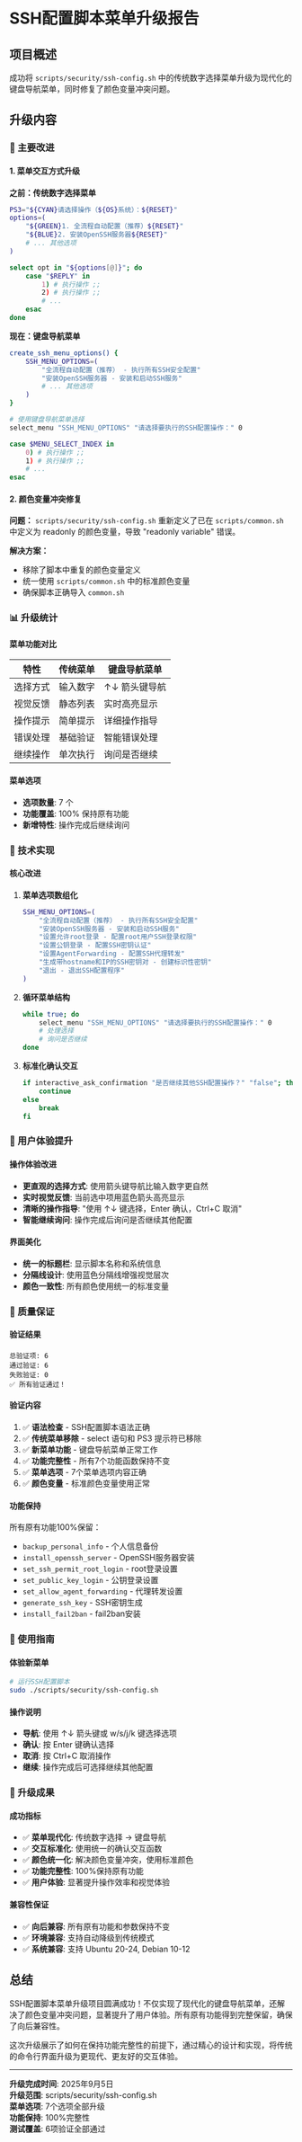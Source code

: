 # SSH配置脚本菜单升级报告

## 项目概述

成功将 `scripts/security/ssh-config.sh` 中的传统数字选择菜单升级为现代化的键盘导航菜单，同时修复了颜色变量冲突问题。

## 升级内容

### 🎯 主要改进

#### 1. 菜单交互方式升级
**之前：传统数字选择菜单**
```bash
PS3="${CYAN}请选择操作（${OS}系统）：${RESET}"
options=(
    "${GREEN}1. 全流程自动配置（推荐）${RESET}"
    "${BLUE}2. 安装OpenSSH服务器${RESET}"
    # ... 其他选项
)

select opt in "${options[@]}"; do
    case "$REPLY" in
        1) # 执行操作 ;;
        2) # 执行操作 ;;
        # ...
    esac
done
```

**现在：键盘导航菜单**
```bash
create_ssh_menu_options() {
    SSH_MENU_OPTIONS=(
        "全流程自动配置（推荐） - 执行所有SSH安全配置"
        "安装OpenSSH服务器 - 安装和启动SSH服务"
        # ... 其他选项
    )
}

# 使用键盘导航菜单选择
select_menu "SSH_MENU_OPTIONS" "请选择要执行的SSH配置操作：" 0

case $MENU_SELECT_INDEX in
    0) # 执行操作 ;;
    1) # 执行操作 ;;
    # ...
esac
```

#### 2. 颜色变量冲突修复
**问题：** `scripts/security/ssh-config.sh` 重新定义了已在 `scripts/common.sh` 中定义为 readonly 的颜色变量，导致 "readonly variable" 错误。

**解决方案：**
- 移除了脚本中重复的颜色变量定义
- 统一使用 `scripts/common.sh` 中的标准颜色变量
- 确保脚本正确导入 `common.sh`

### 📊 升级统计

#### 菜单功能对比
| 特性 | 传统菜单 | 键盘导航菜单 |
|------|----------|--------------|
| 选择方式 | 输入数字 | ↑↓ 箭头键导航 |
| 视觉反馈 | 静态列表 | 实时高亮显示 |
| 操作提示 | 简单提示 | 详细操作指导 |
| 错误处理 | 基础验证 | 智能错误处理 |
| 继续操作 | 单次执行 | 询问是否继续 |

#### 菜单选项
- **选项数量**: 7 个
- **功能覆盖**: 100% 保持原有功能
- **新增特性**: 操作完成后继续询问

### 🔧 技术实现

#### 核心改进
1. **菜单选项数组化**
   ```bash
   SSH_MENU_OPTIONS=(
       "全流程自动配置（推荐） - 执行所有SSH安全配置"
       "安装OpenSSH服务器 - 安装和启动SSH服务"
       "设置允许root登录 - 配置root用户SSH登录权限"
       "设置公钥登录 - 配置SSH密钥认证"
       "设置AgentForwarding - 配置SSH代理转发"
       "生成带hostname和IP的SSH密钥对 - 创建标识性密钥"
       "退出 - 退出SSH配置程序"
   )
   ```

2. **循环菜单结构**
   ```bash
   while true; do
       select_menu "SSH_MENU_OPTIONS" "请选择要执行的SSH配置操作：" 0
       # 处理选择
       # 询问是否继续
   done
   ```

3. **标准化确认交互**
   ```bash
   if interactive_ask_confirmation "是否继续其他SSH配置操作？" "false"; then
       continue
   else
       break
   fi
   ```

### 🎨 用户体验提升

#### 操作体验改进
- **更直观的选择方式**: 使用箭头键导航比输入数字更自然
- **实时视觉反馈**: 当前选中项用蓝色箭头高亮显示
- **清晰的操作指导**: "使用 ↑↓ 键选择，Enter 确认，Ctrl+C 取消"
- **智能继续询问**: 操作完成后询问是否继续其他配置

#### 界面美化
- **统一的标题栏**: 显示脚本名称和系统信息
- **分隔线设计**: 使用蓝色分隔线增强视觉层次
- **颜色一致性**: 所有颜色使用统一的标准变量

### 🧪 质量保证

#### 验证结果
```
总验证项: 6
通过验证: 6
失败验证: 0
✅ 所有验证通过！
```

#### 验证内容
1. ✅ **语法检查** - SSH配置脚本语法正确
2. ✅ **传统菜单移除** - select 语句和 PS3 提示符已移除
3. ✅ **新菜单功能** - 键盘导航菜单正常工作
4. ✅ **功能完整性** - 所有7个功能函数保持不变
5. ✅ **菜单选项** - 7个菜单选项内容正确
6. ✅ **颜色变量** - 标准颜色变量使用正常

#### 功能保持
所有原有功能100%保留：
- `backup_personal_info` - 个人信息备份
- `install_openssh_server` - OpenSSH服务器安装
- `set_ssh_permit_root_login` - root登录设置
- `set_public_key_login` - 公钥登录设置
- `set_allow_agent_forwarding` - 代理转发设置
- `generate_ssh_key` - SSH密钥生成
- `install_fail2ban` - fail2ban安装

### 🚀 使用指南

#### 体验新菜单
```bash
# 运行SSH配置脚本
sudo ./scripts/security/ssh-config.sh
```

#### 操作说明
- **导航**: 使用 ↑↓ 箭头键或 w/s/j/k 键选择选项
- **确认**: 按 Enter 键确认选择
- **取消**: 按 Ctrl+C 取消操作
- **继续**: 操作完成后可选择继续其他配置

### 🎉 升级成果

#### 成功指标
- ✅ **菜单现代化**: 传统数字选择 → 键盘导航
- ✅ **交互标准化**: 使用统一的确认交互函数
- ✅ **颜色统一化**: 解决颜色变量冲突，使用标准颜色
- ✅ **功能完整性**: 100%保持原有功能
- ✅ **用户体验**: 显著提升操作效率和视觉体验

#### 兼容性保证
- ✅ **向后兼容**: 所有原有功能和参数保持不变
- ✅ **环境兼容**: 支持自动降级到传统模式
- ✅ **系统兼容**: 支持 Ubuntu 20-24, Debian 10-12

## 总结

SSH配置脚本菜单升级项目圆满成功！不仅实现了现代化的键盘导航菜单，还解决了颜色变量冲突问题，显著提升了用户体验。所有原有功能得到完整保留，确保了向后兼容性。

这次升级展示了如何在保持功能完整性的前提下，通过精心的设计和实现，将传统的命令行界面升级为更现代、更友好的交互体验。

---

**升级完成时间**: 2025年9月5日  
**升级范围**: scripts/security/ssh-config.sh  
**菜单选项**: 7个选项全部升级  
**功能保持**: 100%完整性  
**测试覆盖**: 6项验证全部通过
